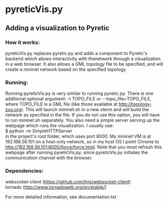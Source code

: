 # pyreticVis.py

## Adding a visualization to Pyretic

### How it works:

pyreticVis.py replaces pyretic.py and adds a component to Pyretic's backend
which allows interactivity with thenetwork through a visualization in a web
browser. It also allows a GML topology file to be specified, and will create a
mininet network based on the specified topology.

### Running:

Running pyreticVis.py is very similar to running pyretic.py. There is one
additional optional argument: -t TOPO_FILE or --topo_file=TOPO_FILE, where
TOPO_FILE is a GML file (like those available at http://topology-zoo.org). This
will launch mininet.sh in a new xterm and will build the network as specified in
the file. If you do not use this option, you will have to run mininet.sh
separately.
You also need a simple server serving up the webpage which runs the
visualization. I usually use:  
$ python -m SimpleHTTPServer  
in the project's root folder, which uses port 8000. My mininet VM is at
192.168.56.101 on a host-only network, so in my host OS I point Chrome to
http://192.168.56.101:8000/force/force.html. Note that you must refresh this
webpage after running pyreticVis.py, since pyreticVis.py initiates the
communication channel with the browser.

### Dependencies:

websocket-client (https://github.com/liris/websocket-client)  
tornado (http://www.tornadoweb.org/en/stable/)

For more detailed information, see documentation.txt
